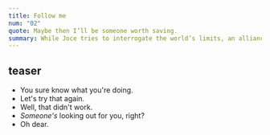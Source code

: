 ```yaml
---
title: Follow me
num: "02"
quote: Maybe then I’ll be someone worth saving.
summary: While Joce tries to interrogate the world’s limits, an alliance leader struggles with self-imposed significance.
---
```

## teaser
- You sure know what you're doing. <!--proposal-->
- Let's try that again. <!--JKL trek, Beacon meeting-->
- Well, that didn't work. <!--alliance-->
- *Someone's* looking out for you, right? <!--underground-->
- Oh dear. <!--C interruption-->